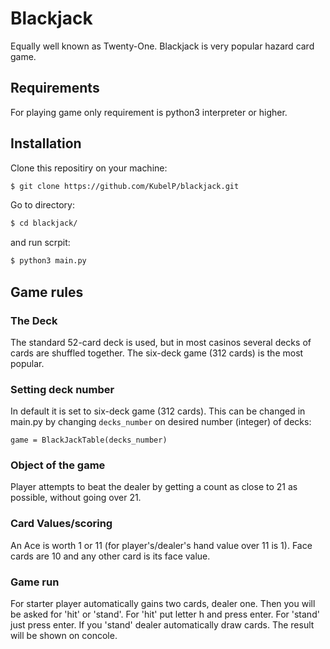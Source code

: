 # Blackjack

Equally well known as Twenty-One. Blackjack is very popular hazard card game.

## Requirements

For playing game only requirement is python3 interpreter or higher.

## Installation

Clone this repositiry on your machine:

```bash
$ git clone https://github.com/KubelP/blackjack.git
```

Go to directory:

```bash
$ cd blackjack/
```

and run scrpit:

```bash
$ python3 main.py
```

## Game rules

### The Deck

The standard 52-card deck is used, but in most casinos several decks of cards are shuffled together. The six-deck game (312 cards) is the most popular.

### Setting deck number

In default it is set to six-deck game (312 cards). This can be changed in main.py by changing `decks_number` on desired number (integer) of decks: 

    game = BlackJackTable(decks_number)

### Object of the game

Player attempts to beat the dealer by getting a count as close to 21 as possible, without going over 21.

### Card Values/scoring

An Ace is worth 1 or 11 (for player's/dealer's hand value over 11 is 1). Face cards are 10 and any other card is its face value.

### Game run

For starter player automatically gains two cards, dealer one. Then you will be asked for 'hit' or 'stand'.  For 'hit' put letter h and press enter. For 'stand' just press enter. If you 'stand' dealer automatically draw cards. The result will be shown on concole.
